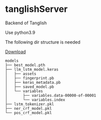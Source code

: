 # tanglishServer
Backend of Tanglish

Use python3.9

The following dir structure is needed

[Download](https://amritavishwavidyapeetham-my.sharepoint.com/:f:/g/personal/cb_en_u4cse20613_cb_students_amrita_edu/EvCeunl6TFhFiKBr_wFgj5wBH8AFGKvPmX07SuKMvPJArQ?e=o4B4Sc)
```
models
├── best_model.pth
├── llm_lstm_model.keras
│   ├── assets
│   ├── fingerprint.pb
│   ├── keras_metadata.pb
│   ├── saved_model.pb
│   └── variables
│       ├── variables.data-00000-of-00001
│       └── variables.index
├── lstm_tokenizer.pkl
├── ner_crf_model.pkl
└── pos_crf_model.pkl
```
